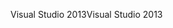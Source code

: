 <span data-ttu-id="c7119-101">Visual Studio 2013</span><span class="sxs-lookup"><span data-stu-id="c7119-101">Visual Studio 2013</span></span>